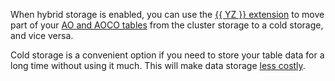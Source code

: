 When hybrid storage is enabled, you can use the [{{ YZ }} extension](../../../managed-greenplum/operations/extensions/yezzey.md) to move part of your [AO and AOCO tables](../../../managed-greenplum/concepts/tables.md) from the cluster storage to a cold storage, and vice versa.

Cold storage is a convenient option if you need to store your table data for a long time without using it much. This will make data storage [less costly](../../../managed-greenplum/pricing/index.md#rules-storage).
